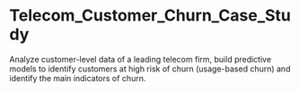 # Telecom_Customer_Churn_Case_Study
Analyze customer-level data of a leading telecom firm, build predictive models to identify customers at high risk of churn (usage-based churn) and identify the main indicators of churn.
